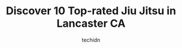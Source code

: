 ---
layout: ampstory
image: https://i0.wp.com/www.depkes.org/wp-content/uploads/2023/06/jiu-jitsu-0-in-lancaster-ca-1685830751.jpeg?resize=640,853
author: techidn
featured: false
description: Discover the impressive array of Jiu Jitsu options in Lancaster CA, where you can find 10 of the largest Jiu Jitsu establishments in the area. From renowned classics to hidden gems, Lancaste
title: Discover 10 Top-rated Jiu Jitsu in Lancaster CA
cover:
   title: Discover 10 Top-rated Jiu Jitsu in Lancaster CA
   subtitle: Rickpate
   background: https://www.depkes.org/wp-content/uploads/2023/06/jiu-jitsu-0-in-lancaster-ca-1685830751.jpeg

pages: 
 - layout: thirds
   top: <h1>#1 Legacy Martial Arts - Lancaster</h1>
   bottom: "<p>Master Robinson is an awesome martial arts instructor and runs an incredible program 😃 Go Team Legacy 🥋aythen love the place Legacy  🙌🏻</p>"
   background: https://www.depkes.org/wp-content/uploads/2023/06/jiu-jitsu-1-in-lancaster-ca-1685830751.jpeg
   backgroundblur: true
 - layout: thirds
   top: <h1>#2 Victorum Athletics</h1>
   bottom: "<p>Amazing establishment for you and your children to train Jiu Jitsu at especially when your passionate about the sport. Staff is amazing couldnt ask for better service wh</p>"
   background: https://www.depkes.org/wp-content/uploads/2023/06/jiu-jitsu-2-in-lancaster-ca-1685830752.jpeg
   cta:
      link: https://www.depkes.org/blog/discover-10-top-rated-jiu-jitsu-in-lancaster-ca/
      text: Discover 10 Top-rated Jiu Jitsu in Lancaster CA
 - layout: thirds
   top: <h1>#3 Evo Tae Kwon Do</h1>
   bottom: "<p>43437 Gadsden Ave, Lancaster, CA 93534, United States</p>"
   background: https://www.depkes.org/wp-content/uploads/2023/06/jiu-jitsu-3-in-lancaster-ca-1685830752.jpeg
   cta:
      link: https://www.depkes.org/blog/discover-10-top-rated-jiu-jitsu-in-lancaster-ca/
      text: Discover 10 Top-rated Jiu Jitsu in Lancaster CA
 - layout: thirds
   top: <h1>#4 The Hidden Dojo</h1>
   bottom: "<p>42156 10th St W ste d, Lancaster, CA 93534, United States</p>"
   background: https://images.unsplash.com/photo-1533735380053-eb8d0759b24a?ixlib=rb-4.0.3&ixid=MnwxMjA3fDB8MHxwaG90by1wYWdlfHx8fGVufDB8fHx8&auto=format&fit=crop&w=640&h=853&q=80
   cta:
      link: https://www.depkes.org/blog/discover-10-top-rated-jiu-jitsu-in-lancaster-ca/
      text: Discover 10 Top-rated Jiu Jitsu in Lancaster CA
 - layout: thirds
   top: <h1>#5 The Lab BJJ</h1>
   bottom: "<p>44911 Elm Ave, Lancaster, CA 93534, United States</p>"
   background: https://images.unsplash.com/photo-1561679660-d00ee1e0dc8e?ixlib=rb-4.0.3&ixid=MnwxMjA3fDB8MHxwaG90by1wYWdlfHx8fGVufDB8fHx8&auto=format&fit=crop&w=640&h=853&q=80
   cta:
      link: https://www.depkes.org/blog/discover-10-top-rated-jiu-jitsu-in-lancaster-ca/
      text: Discover 10 Top-rated Jiu Jitsu in Lancaster CA
 - layout: thirds
   top: <h1>#6 Okinawa-Te Karate</h1>
   bottom: "<p>44211 10th St W, Lancaster, CA 93534, United States</p>"
   background: https://images.unsplash.com/photo-1524169358666-79f22534bc6e?ixlib=rb-4.0.3&ixid=MnwxMjA3fDB8MHxwaG90by1wYWdlfHx8fGVufDB8fHx8&auto=format&fit=crop&w=640&h=853&q=80
   cta:
      link: https://www.depkes.org/blog/discover-10-top-rated-jiu-jitsu-in-lancaster-ca/
      text: Discover 10 Top-rated Jiu Jitsu in Lancaster CA
 - layout: thirds
   top: <h1>#7 AV Kung Fu and Fitness</h1>
   bottom: "<p>1330 W Ave J, Lancaster, CA 93534, United States</p>"
   background: https://images.unsplash.com/photo-1534312527009-56c7016453e6?ixlib=rb-4.0.3&ixid=MnwxMjA3fDB8MHxwaG90by1wYWdlfHx8fGVufDB8fHx8&auto=format&fit=crop&w=640&h=853&q=80
   cta:
      link: https://www.depkes.org/blog/discover-10-top-rated-jiu-jitsu-in-lancaster-ca/
      text: Discover 10 Top-rated Jiu Jitsu in Lancaster CA
 - layout: thirds
   middle: Continue reading...
   background: https://images.unsplash.com/photo-1615749413727-825b59a857b5?ixlib=rb-4.0.3&ixid=MnwxMjA3fDB8MHxwaG90by1wYWdlfHx8fGVufDB8fHx8&auto=format&fit=crop&w=640&h=853&q=80
   cta:
      link: https://www.depkes.org/blog/discover-10-top-rated-jiu-jitsu-in-lancaster-ca/
      text: Discover 10 Top-rated Jiu Jitsu in Lancaster CA
      
---